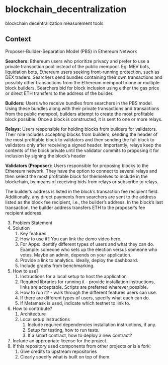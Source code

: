 # blockchain_decentralization
blockchain decentralization measurement tools

## Context
Proposer-Builder-Separation Model (PBS) in Ethereum Network

**Searchers:** Ethereum users who prioritize privacy and prefer to use a private transaction pool instead of the public mempool. 
Eg. MEV bots, liquidation bots, Ethereum users seeking front-running protection, such as DEX traders. 
Searchers send bundles containing their own transactions and possibly other  transactions from the Ethereum mempool to one or multiple block builders. Searchers bid for block inclusion using either the gas price or direct ETH transfers to the address of the builder.

**Builders:** Users who receive bundles from searchers in the PBS model. Using these bundles along with their private transactions and transactions from the public mempool, builders attempt to create the most profitable block possible. Once a block is constructed, it is sent to one or more relays.

**Relays:** Users responsible for holding blocks from builders for validators. Their role includes accepting blocks from builders, sending the header of the most profitable block to validators and then sending the full block to validators only after receiving a signed header. Importantly, relays keep the contents of the block private until the validator commits to proposing it for inclusion by signing the block’s header

**Validators (Proposer):** Users responsible for proposing blocks to the Ethereum network. They have the option to connect to several relays and then select the most profitable block for themselves to include in the blockchain, by means of receiving bids from relays or subscribe to relays.

The builder’s address is listed in the block’s transaction fee recipient field. Additionally, any direct payments from searchers are sent to the address listed as the block fee recipient, i.e., the builder’s address. 
In the block’s last transaction, the builder address transfers ETH to the proposer’s fee recipient address. 


3. Problem Statement
4. Solution
    1. Key features
    2. How to use it? You can link the demo video here.
    3. For Apps: Identify different types of users and what they can do. Example: someone who sets up the election versus someone who votes. Maybe an admin, depends on your application. 
    4. Provide a link to analytics. Ideally, deploy the dashboard.
    5. Include graphs from benchmarking.
5. How to use?
    1. Instructions for a local setup to host the application
    2. Required libraries for running it - provide installation instructions, links are acceptable. Scripts are preferred wherever possible. 
    3. How to run it? - walk through the different features users can use.
    4. If there are different types of users, specify what each can do.
    5. If Metamask is used, indicate which testnet to link to.
6. How to contribute?
    1. Architecture
    2. Local setup instructions
        1. Include required dependencies installation instructions, if any.
        2. Setup for testing, how to run tests.
        3. If a smart contract, how to deploy a new contract?
7. Include an appropriate license for the project.
8. If this repository used components from other projects or is a fork:
    1. Give credits to upstream repositories 
    2. Clearly specify what is built on top of them.
